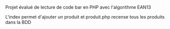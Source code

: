 Projet évalué de lecture de code bar en PHP avec l'algorithme EAN13

L'index permet d'ajouter un produit et produit.php recense tous les produits dans la BDD
